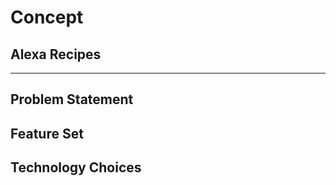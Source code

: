 # Concept #
## Alexa Recipes ##

***
## Problem Statement ##

## Feature Set ##

## Technology Choices ##
